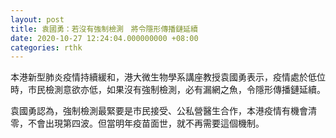 ```yaml
---
layout: post
title: 袁國勇：若沒有強制檢測　將令隱形傳播鏈延續
date: 2020-10-27 12:24:04.000000000 +08:00
categories: rthk
---
```


本港新型肺炎疫情持續緩和，港大微生物學系講座教授袁國勇表示，疫情處於低位時，市民檢測意欲亦低，如果沒有強制檢測，必有漏網之魚，令隱形傳播鏈延續。

袁國勇認為，強制檢測最緊要是市民接受、公私營醫生合作，本港疫情有機會清零，不會出現第四波。但當明年疫苗面世，就不再需要這個機制。
